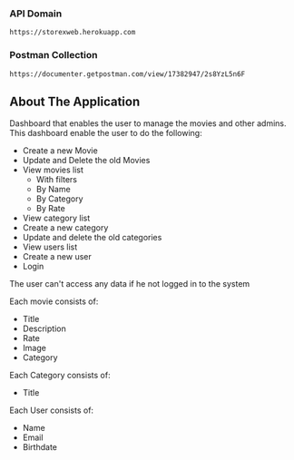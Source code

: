 
### API Domain

```
https://storexweb.herokuapp.com
```
### Postman Collection

```
https://documenter.getpostman.com/view/17382947/2s8YzL5n6F
```


## About The Application

Dashboard that enables the user to manage the
movies and other admins.
This dashboard enable the user to do the following:

-   Create a new Movie
-   Update and Delete the old Movies
-   View movies list
    -   With filters
    -   By Name
    -   By Category
    -   By Rate
-   View category list
-   Create a new category
-   Update and delete the old categories
-   View users list
-   Create a new user
-   Login

The user can't access any data if he not logged in to the system

Each movie consists of:

-   Title
-   Description
-   Rate
-   Image
-   Category

Each Category consists of:

-   Title

Each User consists of:

-   Name
-   Email
-   Birthdate

